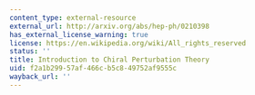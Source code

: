 ```yaml
---
content_type: external-resource
external_url: http://arxiv.org/abs/hep-ph/0210398
has_external_license_warning: true
license: https://en.wikipedia.org/wiki/All_rights_reserved
status: ''
title: Introduction to Chiral Perturbation Theory
uid: f2a1b299-57af-466c-b5c8-49752af9555c
wayback_url: ''
---
```

